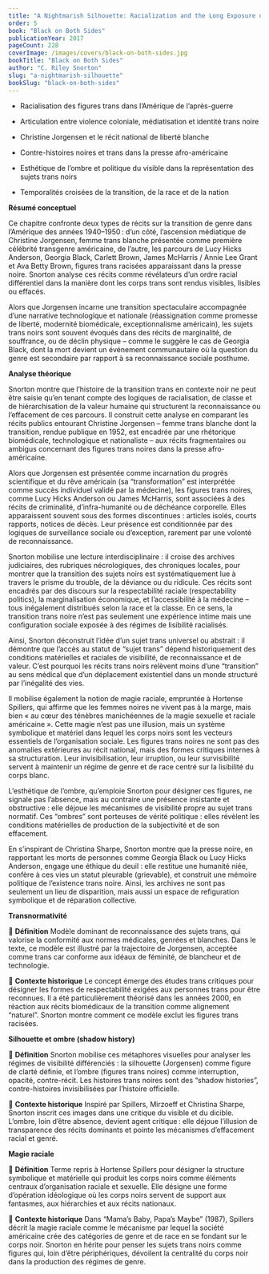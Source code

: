 ```yaml
---
title: "A Nightmarish Silhouette: Racialization and the Long Exposure of Transition"
order: 5
book: "Black on Both Sides"
publicationYear: 2017
pageCount: 228
coverImage: /images/covers/black-on-both-sides.jpg
bookTitle: "Black on Both Sides"
author: "C. Riley Snorton"
slug: "a-nightmarish-silhouette"
bookSlug: "black-on-both-sides"
---
```


<!--themes:start-->
- Racialisation des figures trans dans l’Amérique de l’après-guerre

- Articulation entre violence coloniale, médiatisation et identité trans noire

- Christine Jorgensen et le récit national de liberté blanche

- Contre-histoires noires et trans dans la presse afro-américaine

- Esthétique de l’ombre et politique du visible dans la représentation des sujets trans noirs

- Temporalités croisées de la transition, de la race et de la nation
<!--themes:end-->

<!--summary:start-->
**Résumé conceptuel**


Ce chapitre confronte deux types de récits sur la transition de genre dans l’Amérique des années 1940–1950 : d’un côté, l’ascension médiatique de Christine Jorgensen, femme trans blanche présentée comme première célébrité transgenre américaine, de l’autre, les parcours de Lucy Hicks Anderson, Georgia Black, Carlett Brown, James McHarris / Annie Lee Grant et Ava Betty Brown, figures trans racisées apparaissant dans la presse noire. Snorton analyse ces récits comme révélateurs d’un ordre racial différentiel dans la manière dont les corps trans sont rendus visibles, lisibles ou effacés.

Alors que Jorgensen incarne une transition spectaculaire accompagnée d’une narrative technologique et nationale (réassignation comme promesse de liberté, modernité biomédicale, exceptionnalisme américain), les sujets trans noirs sont souvent évoqués dans des récits de marginalité, de souffrance, ou de déclin physique – comme le suggère le cas de Georgia Black, dont la mort devient un événement communautaire où la question du genre est secondaire par rapport à sa reconnaissance sociale posthume.

**Analyse théorique**


Snorton montre que l’histoire de la transition trans en contexte noir ne peut être saisie qu’en tenant compte des logiques de racialisation, de classe et de hiérarchisation de la valeur humaine qui structurent la reconnaissance ou l’effacement de ces parcours. Il construit cette analyse en comparant les récits publics entourant Christine Jorgensen – femme trans blanche dont la transition, rendue publique en 1952, est encadrée par une rhétorique biomédicale, technologique et nationaliste – aux récits fragmentaires ou ambigus concernant des figures trans noires dans la presse afro-américaine.

Alors que Jorgensen est présentée comme incarnation du progrès scientifique et du rêve américain (sa “transformation” est interprétée comme succès individuel validé par la médecine), les figures trans noires, comme Lucy Hicks Anderson ou James McHarris, sont associées à des récits de criminalité, d’infra-humanité ou de déchéance corporelle. Elles apparaissent souvent sous des formes discontinues : articles isolés, courts rapports, notices de décès. Leur présence est conditionnée par des logiques de surveillance sociale ou d’exception, rarement par une volonté de reconnaissance.

Snorton mobilise une lecture interdisciplinaire : il croise des archives judiciaires, des rubriques nécrologiques, des chroniques locales, pour montrer que la transition des sujets noirs est systématiquement lue à travers le prisme du trouble, de la déviance ou du ridicule. Ces récits sont encadrés par des discours sur la respectabilité raciale (respectability politics), la marginalisation économique, et l’accessibilité à la médecine – tous inégalement distribués selon la race et la classe. En ce sens, la transition trans noire n’est pas seulement une expérience intime mais une configuration sociale exposée à des régimes de lisibilité racialisés.

Ainsi, Snorton déconstruit l’idée d’un sujet trans universel ou abstrait : il démontre que l’accès au statut de “sujet trans” dépend historiquement des conditions matérielles et raciales de visibilité, de reconnaissance et de valeur. C’est pourquoi les récits trans noirs relèvent moins d’une “transition” au sens médical que d’un déplacement existentiel dans un monde structuré par l’inégalité des vies.

Il mobilise également la notion de magie raciale, empruntée à Hortense Spillers, qui affirme que les femmes noires ne vivent pas à la marge, mais bien « au cœur des ténèbres manichéennes de la magie sexuelle et raciale américaine ». Cette magie n’est pas une illusion, mais un système symbolique et matériel dans lequel les corps noirs sont les vecteurs essentiels de l’organisation sociale. Les figures trans noires ne sont pas des anomalies extérieures au récit national, mais des formes critiques internes à sa structuration. Leur invisibilisation, leur irruption, ou leur survisibilité servent à maintenir un régime de genre et de race centré sur la lisibilité du corps blanc.

L’esthétique de l’ombre, qu’emploie Snorton pour désigner ces figures, ne signale pas l’absence, mais au contraire une présence insistante et obstructive : elle déjoue les mécanismes de visibilité propre au sujet trans normatif. Ces “ombres” sont porteuses de vérité politique : elles révèlent les conditions matérielles de production de la subjectivité et de son effacement.

En s’inspirant de Christina Sharpe, Snorton montre que la presse noire, en rapportant les morts de personnes comme Georgia Black ou Lucy Hicks Anderson, engage une éthique du deuil : elle restitue une humanité niée, confère à ces vies un statut pleurable (grievable), et construit une mémoire politique de l’existence trans noire. Ainsi, les archives ne sont pas seulement un lieu de disparition, mais aussi un espace de refiguration symbolique et de réparation collective.
<!--summary:end-->

<!--concepts:start-->
**Transnormativité**

🔹 **Définition**
Modèle dominant de reconnaissance des sujets trans, qui valorise la conformité aux normes médicales, genrées et blanches. Dans le texte, ce modèle est illustré par la trajectoire de Jorgensen, acceptée comme trans car conforme aux idéaux de féminité, de blancheur et de technologie.

🔹 **Contexte historique**
Le concept émerge des études trans critiques pour désigner les formes de respectabilité exigées aux personnes trans pour être reconnues. Il a été particulièrement théorisé dans les années 2000, en réaction aux récits biomédicaux de la transition comme alignement “naturel”. Snorton montre comment ce modèle exclut les figures trans racisées.

**Silhouette et ombre (shadow history)**

🔹 **Définition**
Snorton mobilise ces métaphores visuelles pour analyser les régimes de visibilité différenciés : la silhouette (Jorgensen) comme figure de clarté définie, et l’ombre (figures trans noires) comme interruption, opacité, contre-récit. Les histoires trans noires sont des “shadow histories”, contre-histoires invisibilisées par l’histoire officielle.

🔹 **Contexte historique**
Inspiré par Spillers, Mirzoeff et Christina Sharpe, Snorton inscrit ces images dans une critique du visible et du dicible. L’ombre, loin d’être absence, devient agent critique : elle déjoue l’illusion de transparence des récits dominants et pointe les mécanismes d’effacement racial et genré.

**Magie raciale**

🔹 **Définition**
Terme repris à Hortense Spillers pour désigner la structure symbolique et matérielle qui produit les corps noirs comme éléments centraux d’organisation raciale et sexuelle. Elle désigne une forme d’opération idéologique où les corps noirs servent de support aux fantasmes, aux hiérarchies et aux récits nationaux.

🔹 **Contexte historique**
Dans “Mama’s Baby, Papa’s Maybe” (1987), Spillers décrit la magie raciale comme le mécanisme par lequel la société américaine crée des catégories de genre et de race en se fondant sur le corps noir. Snorton en hérite pour penser les sujets trans noirs comme figures qui, loin d’être périphériques, dévoilent la centralité du corps noir dans la production des régimes de genre.
<!--concepts:end-->